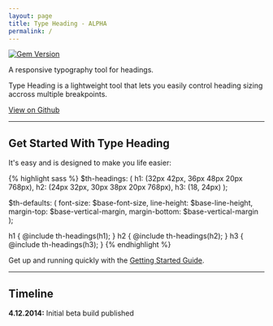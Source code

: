 ```yaml
---
layout: page
title: Type Heading - ALPHA
permalink: /
---
```

[![Gem Version](https://badge.fury.io/rb/type-heading.svg)](http://badge.fury.io/rb/type-heading)

<p class="type-lede">A responsive typography tool for headings.</p>

Type Heading is a lightweight tool that lets you easily control heading sizing
accross multiple breakpoints.

<a href="https://github.com/ellioseven/type-heading" class="button">View on Github</a>

---

## Get Started With Type Heading

It's easy and is designed to make you life easier:

{% highlight sass %}
$th-headings: ( 
  h1: (32px 42px, 36px 48px 20px 768px),
  h2: (24px 32px, 30px 38px 20px 768px),
  h3: (18, 24px)
);

$th-defaults: (
  font-size: $base-font-size,
  line-height: $base-line-height,
  margin-top: $base-vertical-margin,
  margin-bottom: $base-vertical-margin
);

h1 { @include th-headings(h1); }
h2 { @include th-headings(h2); }
h3 { @include th-headings(h3); }
{% endhighlight %}

Get up and running quickly with the [Getting Started Guide]({site.url}/getting-started).

---

## Timeline

**4.12.2014:** Initial beta build published